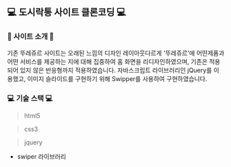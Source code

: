 ## 💻 도시락통 사이트 클론코딩 💻

### 📄 사이트 소개 📄
기존 뚜레쥬르 사이트는 오래된 느낌의 디자인 레이아웃다르게 '뚜레쥬르'에 어떤제품과 어떤 서비스를 제공하는 지에 대해 집중하여
홈 화면을 리디자인하였으며, 기존은 적용되어 있지 않은 반응형까지 적용하였습니다.
자바스크립트 라이브러리인 jQuery를 이용했고, 이미지 슬라이드를 구현하기 위해 Swipper를 사용하여 구현하였습니다.

### 💻 기술 스택 💻
> html5

> css3

> jquery
  - swiper 라이브러리
